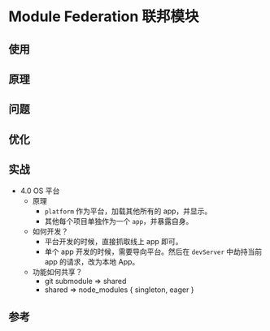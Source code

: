 # Module Federation 联邦模块

## 使用

## 原理

## 问题

## 优化

## 实战

- 4.0 OS 平台
  - 原理
    - `platform` 作为平台，加载其他所有的 app，并显示。
    - 其他每个项目单独作为一个 `app`，并暴露自身。
  - 如何开发？
    - 平台开发的时候，直接抓取线上 app 即可。
    - 单个 app 开发的时候，需要导向平台。然后在 `devServer` 中劫持当前 app 的请求，改为本地 App。
  - 功能如何共享？
    - git submodule => shared
    - shared => node_modules { singleton, eager }

## 参考
